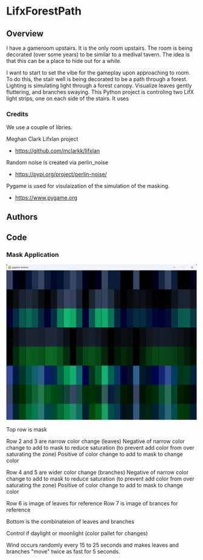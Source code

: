 # LifxForestPath

## Overview
I have a gameroom upstairs. It is the only room upstairs. The room is being decorated (over some years) to be similar to a medival tavern. The idea is that this can be a place to hide out for a while.

I want to start to set the vibe for the gameplay upon approaching to room. To do this, the stair well is being decorated to be a path through a forest. Lighting is simulating light through a forest canopy. Visualize leaves gently fluttering, and branches swaying. This Python project is controling two LifX light strips, one on each side of the stairs. It uses 

### Credits
We use a couple of libries.

Meghan Clark Lifxlan project
- https://github.com/mclarkk/lifxlan

Random noise is created via perlin_noise
- https://pypi.org/project/perlin-noise/

Pygame is used for visulaization of the simulation of the masking.
- https://www.pygame.org

## Authors

## Code

### Mask Application
![alt text](ForestPathMask.png "Forest Path Mask Visualization")

Top row is mask

Row 2 and 3 are narrow color change (leaves)
Negative of narrow color change to add to mask to reduce saturation (to prevent add color from over saturating the zone)
Positive of color change to add to mask to change color

Row 4 and 5 are wider color change (branches)
Negative of narrow color change to add to mask to reduce saturation (to prevent add color from over saturating the zone)
Positive of color change to add to mask to change color

Row 6 is image of leaves for reference
Row 7 is image of brances for reference

Bottom is the combinateion of leaves and branches


Control if daylight or moonlight (color pallet for changes)

Wind occurs randomly every 15 to 25 seconds and makes leaves and branches "move" twice as fast for 5 seconds.
